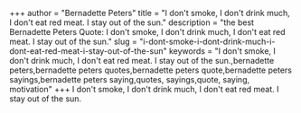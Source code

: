 +++
author = "Bernadette Peters"
title = "I don't smoke, I don't drink much, I don't eat red meat. I stay out of the sun."
description = "the best Bernadette Peters Quote: I don't smoke, I don't drink much, I don't eat red meat. I stay out of the sun."
slug = "i-dont-smoke-i-dont-drink-much-i-dont-eat-red-meat-i-stay-out-of-the-sun"
keywords = "I don't smoke, I don't drink much, I don't eat red meat. I stay out of the sun.,bernadette peters,bernadette peters quotes,bernadette peters quote,bernadette peters sayings,bernadette peters saying,quotes, sayings,quote, saying, motivation"
+++
I don't smoke, I don't drink much, I don't eat red meat. I stay out of the sun.
